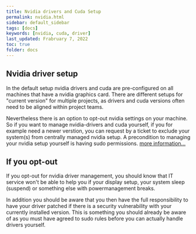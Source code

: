 ```yaml
---
title: Nvidia drivers and Cuda Setup
permalink: nvidia.html
sidebar: default_sidebar
tags: [docs]
keywords: [nvidia, cuda, driver]
last_updated: Frabruary 7, 2022
toc: true
folder: docs
---
```


## Nvidia driver setup

In the default setup nvidia drivers and cuda are pre-configured on all machines that have a nvidia graphics card. There are different setups for "current version" for multiple projects, as drivers and cuda versions often need to be aligned within project teams.

Nevertheless there is an option to opt-out nvidia settings on your machine. So if you want to manage nvidia-drivers and cuda yourself, if you for example need a newer verstion, you can request by a ticket to exclude your system(s) from centrally managed nvidia setup. A precondition to managing your nvidia setup yourself is having sudo permissions. [more information...](./local_admin_rights.html)

## If you opt-out

If you opt-out for nvidia driver management, you should know that IT service won't be able to help you if your display setup, your system sleep (suspend) or something else with powermanagement breaks.

In addition you should be aware that you then have the full responsibility to have your driver patched if there is a security vulnerability with your currently installed version. This is something you should already be aware of as you must have agreed to sudo rules before you can actually handle drivers yourself.
